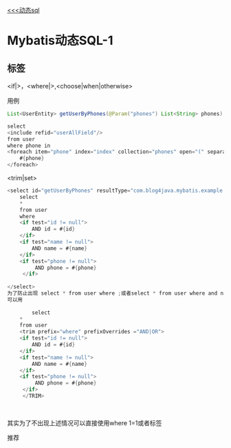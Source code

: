 [<<<动态sql](../Mybatis的动态sql.md)
# Mybatis动态SQL-1

## 标签

<if|>，<where|>,<choose|when|otherwise>

<foreach>用例

```java
List<UserEntity> getUserByPhones(@Param("phones") List<String> phones);
```

```java
select
<include refid="userAllField"/>
from user
where phone in
<foreach item="phone" index="index" collection="phones" open="(" separator="," close=")">
    #{phone}
</foreach>
```

<trim|set>

```java
<select id="getUserByPhones" resultType="com.blog4java.mybatis.example.entity.UserEntity">
    select
    *
    from user
    where 
    <if test="id != null">
        AND id = #{id}
    </if>
    <if test="name != null">
        AND name = #{name}
    </if>
    <if test="phone != null">
         AND phone = #{phone}
     </if>
  
</select>
为了防止出现 select * from user where ;或者select * from user where and name =?;
可以用
    
        select
    *
    from user
    <trim prefix="where" prefixOverrides ="AND|OR">
    <if test="id != null">
        AND id = #{id}
    </if>
    <if test="name != null">
        AND name = #{name}
    </if>
    <if test="phone != null">
         AND phone = #{phone}
     </if>
     </TRIM>
         
         
```

其实为了不出现上述情况可以直接使用where 1=1或者<where>标签

推荐<where>

